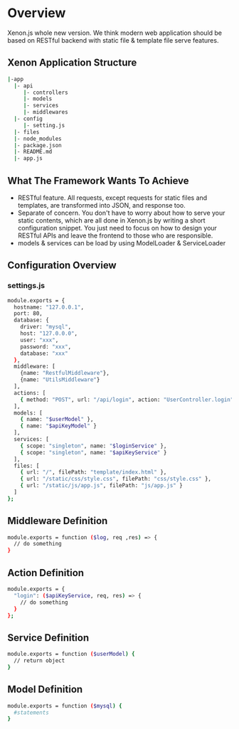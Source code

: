 # Overview

Xenon.js whole new version. We think modern web application should be based
on RESTful backend with static file & template file serve features.  

## Xenon Application Structure

```sh
|-app
  |- api
     |- controllers
     |- models
     |- services
     |- middlewares
  |- config
     |- setting.js
  |- files
  |- node_modules
  |- package.json
  |- README.md
  |- app.js
```

## What The Framework Wants To Achieve

- RESTful feature. All requests, except requests for static files and
  templates, are transformed into JSON, and response too.
- Separate of concern. You don't have to worry about how to serve your  
  static contents, which are all done in Xenon.js by writing a short configuration snippet. You just need to focus on how to design your RESTful APIs and leave the frontend to those who are responsible.
- models & services can be load by using ModelLoader & ServiceLoader

## Configuration Overview

### settings.js

```sh
module.exports = {
  hostname: "127.0.0.1",
  port: 80,
  database: {
    driver: "mysql",
    host: "127.0.0.0",
    user: "xxx",
    password: "xxx",
    database: "xxx"
  },
  middleware: [
    {name: "RestfulMiddleware"},
    {name: "UtilsMiddleware"}
  ],
  actions: [
    { method: "POST", url: "/api/login", action: "UserController.login" }
  ],
  models: [
    { name: "$userModel" },
    { name: "$apiKeyModel" }
  ],
  services: [
    { scope: "singleton", name: "$loginService" },
    { scope: "singleton", name: "$apiKeyService" }
  ],
  files: [
    { url: "/", filePath: "template/index.html" },
    { url: "/static/css/style.css", filePath: "css/style.css" },
    { url: "/static/js/app.js", filePath: "js/app.js" }
  ]
};
```

## Middleware Definition

```sh
module.exports = function ($log, req ,res) => {
  // do something
}
```

## Action Definition

```sh
module.exports = {
  "login": ($apiKeyService, req, res) => {
    // do something
  }
};
```

## Service Definition

```sh
module.exports = function ($userModel) {
  // return object
}
```

## Model Definition

```sh
module.exports = function ($mysql) {
  #statements
}
```
